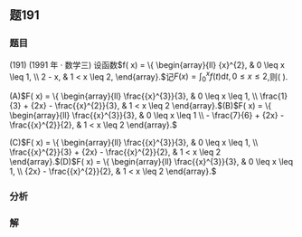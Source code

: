 ## 题191
### 题目
(191) (1991 年 · 数学三) 设函数$f( x)  = \{  \begin{array}{ll} {x}^{2}, & 0 \leq  x \leq  1, \\  2 - x, & 1 < x \leq  2, \end{array}.$记$F( x)  = {\int }_{0}^{x}f( t) \mathrm{d}t,0 \leq  x \leq  2$,则(   ).

(A)$F( x)  = \{  \begin{array}{ll} \frac{{x}^{3}}{3}, & 0 \leq  x \leq  1, \\  \frac{1}{3} + {2x} - \frac{{x}^{2}}{3}, & 1 < x \leq  2 \end{array}.$(B)$F( x)  = \{  \begin{array}{ll} \frac{{x}^{3}}{3}, & 0 \leq  x \leq  1 \\   - \frac{7}{6} + {2x} - \frac{{x}^{2}}{2}, & 1 < x \leq  2 \end{array}.$

(C)$F( x)  = \{  \begin{array}{ll} \frac{{x}^{3}}{3}, & 0 \leq  x \leq  1, \\  \frac{{x}^{2}}{3} + {2x} - \frac{{x}^{2}}{2}, & 1 < x \leq  2 \end{array}.$(D)$F( x)  = \{  \begin{array}{ll} \frac{{x}^{3}}{3}, & 0 \leq  x \leq  1, \\  {2x} - \frac{{x}^{2}}{2}, & 1 < x \leq  2 \end{array}.$
### 分析

### 解